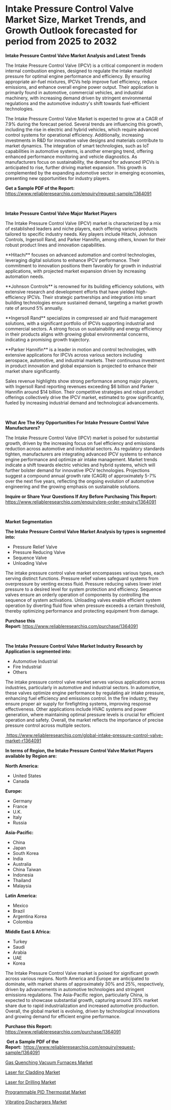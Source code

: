 <p><h1>Intake Pressure Control Valve Market Size, Market Trends, and Growth Outlook forecasted for period from 2025 to 2032</h1></p><p><strong>Intake Pressure Control Valve Market Analysis and Latest Trends</strong></p>
<p><p>The Intake Pressure Control Valve (IPCV) is a critical component in modern internal combustion engines, designed to regulate the intake manifold pressure for optimal engine performance and efficiency. By ensuring appropriate air-fuel mixtures, IPCVs help improve fuel efficiency, reduce emissions, and enhance overall engine power output. Their application is primarily found in automotive, commercial vehicles, and industrial machinery, with increasing demand driven by stringent environmental regulations and the automotive industry's shift towards fuel-efficient technologies.</p><p>The Intake Pressure Control Valve Market is expected to grow at a CAGR of 7.9% during the forecast period. Several trends are influencing this growth, including the rise in electric and hybrid vehicles, which require advanced control systems for operational efficiency. Additionally, increasing investments in R&D for innovative valve designs and materials contribute to market dynamics. The integration of smart technologies, such as IoT capabilities in automotive systems, is another emerging trend, offering enhanced performance monitoring and vehicle diagnostics. As manufacturers focus on sustainability, the demand for advanced IPCVs is anticipated to rise, further driving market expansion. This growth is complemented by the expanding automotive sector in emerging economies, presenting new opportunities for industry players.</p></p>
<p><strong>Get a Sample PDF of the Report:&nbsp;</strong> <a href="https://www.reliableresearchiq.com/enquiry/request-sample/1364091?utm_campaign=1870&utm_medium=2&utm_source=Github&utm_content=ia&utm_term=12042025&utm_id=intake-pressure-control-valve">https://www.reliableresearchiq.com/enquiry/request-sample/1364091</a></p>
<p>&nbsp;</p>
<p><strong>Intake Pressure Control Valve Major Market Players</strong></p>
<p><p>The Intake Pressure Control Valve (IPCV) market is characterized by a mix of established leaders and niche players, each offering various products tailored to specific industry needs. Key players include Hitachi, Johnson Controls, Ingersoll Rand, and Parker Hannifin, among others, known for their robust product lines and innovation capabilities.</p><p>**Hitachi** focuses on advanced automation and control technologies, leveraging digital solutions to enhance IPCV performance. Their commitment to innovation positions them favorably for growth in industrial applications, with projected market expansion driven by increasing automation needs.</p><p>**Johnson Controls** is renowned for its building efficiency solutions, with extensive research and development efforts that have yielded high-efficiency IPCVs. Their strategic partnerships and integration into smart building technologies ensure sustained demand, targeting a market growth rate of around 5% annually.</p><p>**Ingersoll Rand** specializes in compressed air and fluid management solutions, with a significant portfolio of IPCVs supporting industrial and commercial sectors. A strong focus on sustainability and energy efficiency in their products aligns with growing global environmental concerns, indicating a promising growth trajectory.</p><p>**Parker Hannifin** is a leader in motion and control technologies, with extensive applications for IPCVs across various sectors including aerospace, automotive, and industrial markets. Their continuous investment in product innovation and global expansion is projected to enhance their market share significantly.</p><p>Sales revenue highlights show strong performance among major players, with Ingersoll Rand reporting revenues exceeding $6 billion and Parker Hannifin around $14 billion. Their competitive strategies and robust product offerings collectively drive the IPCV market, estimated to grow significantly, fueled by increasing industrial demand and technological advancements.</p></p>
<p>&nbsp;</p>
<p><strong>What Are The Key Opportunities For Intake Pressure Control Valve Manufacturers?</strong></p>
<p><p>The Intake Pressure Control Valve (IPCV) market is poised for substantial growth, driven by the increasing focus on fuel efficiency and emissions reduction across automotive and industrial sectors. As regulatory standards tighten, manufacturers are integrating advanced IPCV systems to enhance engine performance and optimize air intake management. Market trends indicate a shift towards electric vehicles and hybrid systems, which will further bolster demand for innovative IPCV technologies. Projections suggest a compound annual growth rate (CAGR) of approximately 5-7% over the next five years, reflecting the ongoing evolution of automotive engineering and the growing emphasis on sustainable solutions.</p></p>
<p><strong>Inquire or Share Your Questions If Any Before Purchasing This Report:</strong> <a href="https://www.reliableresearchiq.com/enquiry/pre-order-enquiry/1364091?utm_campaign=1870&utm_medium=2&utm_source=Github&utm_content=ia&utm_term=12042025&utm_id=intake-pressure-control-valve">https://www.reliableresearchiq.com/enquiry/pre-order-enquiry/1364091</a></p>
<p>&nbsp;</p>
<p><strong>Market Segmentation</strong></p>
<p><strong>The Intake Pressure Control Valve Market Analysis by types is segmented into:</strong></p>
<p><ul><li>Pressure Relief Valve</li><li>Pressure Reducing Valve</li><li>Sequence Valve</li><li>Unloading Valve</li></ul></p>
<p><p>The intake pressure control valve market encompasses various types, each serving distinct functions. Pressure relief valves safeguard systems from overpressure by venting excess fluid. Pressure reducing valves lower inlet pressure to a desired level for system protection and efficiency. Sequence valves ensure an orderly operation of components by controlling the sequence of system activations. Unloading valves enable efficient system operation by diverting fluid flow when pressure exceeds a certain threshold, thereby optimizing performance and protecting equipment from damage.</p></p>
<p><strong>Purchase this Report:&nbsp;</strong><a href="https://www.reliableresearchiq.com/purchase/1364091?utm_campaign=1870&utm_medium=2&utm_source=Github&utm_content=ia&utm_term=12042025&utm_id=intake-pressure-control-valve">https://www.reliableresearchiq.com/purchase/1364091</a></p>
<p>&nbsp;</p>
<p><strong>The Intake Pressure Control Valve Market Industry Research by Application is segmented into:</strong></p>
<p><ul><li>Automotive Industrial</li><li>Fire Industrial</li><li>Others</li></ul></p>
<p><p>The intake pressure control valve market serves various applications across industries, particularly in automotive and industrial sectors. In automotive, these valves optimize engine performance by regulating air intake pressure, enhancing fuel efficiency and emissions control. In the fire industry, they ensure proper air supply for firefighting systems, improving response effectiveness. Other applications include HVAC systems and power generation, where maintaining optimal pressure levels is crucial for efficient operation and safety. Overall, the market reflects the importance of precise pressure control across multiple sectors.</p></p>
<p><a href="https://www.reliableresearchiq.com/global-intake-pressure-control-valve-market-r1364091?utm_campaign=1870&utm_medium=2&utm_source=Github&utm_content=ia&utm_term=12042025&utm_id=intake-pressure-control-valve">&nbsp;https://www.reliableresearchiq.com/global-intake-pressure-control-valve-market-r1364091</a></p>
<p><strong>In terms of Region, the Intake Pressure Control Valve Market Players available by Region are:</strong></p>
<p>
    <p> <strong> North America: </strong>
        <ul>
            <li>United States</li>
            <li>Canada</li>
        </ul>
        </p> 
    <p> <strong> Europe: </strong>
        <ul>
            <li>Germany</li>
            <li>France</li>
            <li>U.K.</li>
            <li>Italy</li>
            <li>Russia</li>
        </ul>
        </p> 
    <p> <strong> Asia-Pacific: </strong>
        <ul>
            <li>China</li>
            <li>Japan</li>
            <li>South Korea</li>
            <li>India</li>
            <li>Australia</li>
            <li>China Taiwan</li>
            <li>Indonesia</li>
            <li>Thailand</li>
            <li>Malaysia</li>
        </ul>
        </p> 
    <p> <strong> Latin America: </strong>
        <ul>
            <li>Mexico</li>
            <li>Brazil</li>
            <li>Argentina Korea</li>
            <li>Colombia</li>
        </ul>
        </p> 
    <p> <strong> Middle East & Africa: </strong>
        <ul>
            <li>Turkey</li>
            <li>Saudi</li>
            <li>Arabia</li>
            <li>UAE</li>
            <li>Korea</li>
        </ul>
    </p>
    </p>
<p><p>The Intake Pressure Control Valve market is poised for significant growth across various regions. North America and Europe are anticipated to dominate, with market shares of approximately 30% and 25%, respectively, driven by advancements in automotive technologies and stringent emissions regulations. The Asia-Pacific region, particularly China, is expected to showcase substantial growth, capturing around 35% market share due to rapid industrialization and increased automotive production. Overall, the global market is evolving, driven by technological innovations and growing demand for efficient engine performance.</p></p>
<p><strong>Purchase this Report: </strong><a href="https://www.reliableresearchiq.com/purchase/1364091?utm_campaign=1870&utm_medium=2&utm_source=Github&utm_content=ia&utm_term=12042025&utm_id=intake-pressure-control-valve">https://www.reliableresearchiq.com/purchase/1364091</a></p>
<p>&nbsp;<strong>Get a Sample PDF of the Report:&nbsp;&nbsp;</strong><a href="https://www.reliableresearchiq.com/enquiry/request-sample/1364091?utm_campaign=1870&utm_medium=2&utm_source=Github&utm_content=ia&utm_term=12042025&utm_id=intake-pressure-control-valve">https://www.reliableresearchiq.com/enquiry/request-sample/1364091</a></p>
<p><strong></strong></p>
<p><p><a href="https://github.com/cavushjla/Market-Research-Report-List-1/blob/main/gas-quenching-vacuum-furnaces-market.md?utm_campaign=1870&utm_medium=2&utm_source=Github&utm_content=ia&utm_term=12042025&utm_id=intake-pressure-control-valve">Gas Quenching Vacuum Furnaces Market</a></p><p><a href="https://github.com/kleyderoomes/Market-Research-Report-List-1/blob/main/laser-for-cladding-market.md?utm_campaign=1870&utm_medium=2&utm_source=Github&utm_content=ia&utm_term=12042025&utm_id=intake-pressure-control-valve">Laser for Cladding Market</a></p><p><a href="https://github.com/evraltandre36/Market-Research-Report-List-1/blob/main/laser-for-drilling-market.md?utm_campaign=1870&utm_medium=2&utm_source=Github&utm_content=ia&utm_term=12042025&utm_id=intake-pressure-control-valve">Laser for Drilling Market</a></p><p><a href="https://github.com/hoppeellia6b/Market-Research-Report-List-1/blob/main/programmable-pid-thermostat-market.md?utm_campaign=1870&utm_medium=2&utm_source=Github&utm_content=ia&utm_term=12042025&utm_id=intake-pressure-control-valve">Programmable PID Thermostat Market</a></p><p><a href="https://github.com/coricnzati/Market-Research-Report-List-1/blob/main/vibrating-dischargers-market.md?utm_campaign=1870&utm_medium=2&utm_source=Github&utm_content=ia&utm_term=12042025&utm_id=intake-pressure-control-valve">Vibrating Dischargers Market</a></p></p>